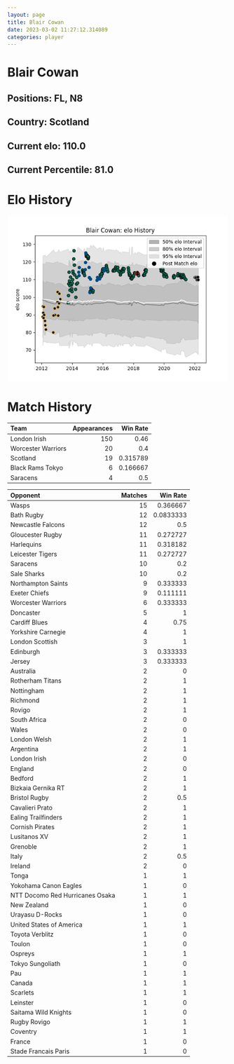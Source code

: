 ```yaml
---  
layout: page  
title: Blair Cowan  
date: 2023-03-02 11:27:12.314089  
categories: player  
---
```

# Blair Cowan

## Positions: FL, N8

## Country: Scotland

## Current elo: 110.0

## Current Percentile: 81.0

# Elo History


![elo history](history_BlairCowan.png)
# Match History


| Team               |   Appearances |   Win Rate |
|:-------------------|--------------:|-----------:|
| London Irish       |           150 |   0.46     |
| Worcester Warriors |            20 |   0.4      |
| Scotland           |            19 |   0.315789 |
| Black Rams Tokyo   |             6 |   0.166667 |
| Saracens           |             4 |   0.5      |

| Opponent                        |   Matches |   Win Rate |
|:--------------------------------|----------:|-----------:|
| Wasps                           |        15 |  0.366667  |
| Bath Rugby                      |        12 |  0.0833333 |
| Newcastle Falcons               |        12 |  0.5       |
| Gloucester Rugby                |        11 |  0.272727  |
| Harlequins                      |        11 |  0.318182  |
| Leicester Tigers                |        11 |  0.272727  |
| Saracens                        |        10 |  0.2       |
| Sale Sharks                     |        10 |  0.2       |
| Northampton Saints              |         9 |  0.333333  |
| Exeter Chiefs                   |         9 |  0.111111  |
| Worcester Warriors              |         6 |  0.333333  |
| Doncaster                       |         5 |  1         |
| Cardiff Blues                   |         4 |  0.75      |
| Yorkshire Carnegie              |         4 |  1         |
| London Scottish                 |         3 |  1         |
| Edinburgh                       |         3 |  0.333333  |
| Jersey                          |         3 |  0.333333  |
| Australia                       |         2 |  0         |
| Rotherham Titans                |         2 |  1         |
| Nottingham                      |         2 |  1         |
| Richmond                        |         2 |  1         |
| Rovigo                          |         2 |  1         |
| South Africa                    |         2 |  0         |
| Wales                           |         2 |  0         |
| London Welsh                    |         2 |  1         |
| Argentina                       |         2 |  1         |
| London Irish                    |         2 |  0         |
| England                         |         2 |  0         |
| Bedford                         |         2 |  1         |
| Bizkaia Gernika RT              |         2 |  1         |
| Bristol Rugby                   |         2 |  0.5       |
| Cavalieri Prato                 |         2 |  1         |
| Ealing Trailfinders             |         2 |  1         |
| Cornish Pirates                 |         2 |  1         |
| Lusitanos XV                    |         2 |  1         |
| Grenoble                        |         2 |  1         |
| Italy                           |         2 |  0.5       |
| Ireland                         |         2 |  0         |
| Tonga                           |         1 |  1         |
| Yokohama Canon Eagles           |         1 |  0         |
| NTT Docomo Red Hurricanes Osaka |         1 |  1         |
| New Zealand                     |         1 |  0         |
| Urayasu D-Rocks                 |         1 |  0         |
| United States of America        |         1 |  1         |
| Toyota Verblitz                 |         1 |  0         |
| Toulon                          |         1 |  0         |
| Ospreys                         |         1 |  1         |
| Tokyo Sungoliath                |         1 |  0         |
| Pau                             |         1 |  1         |
| Canada                          |         1 |  1         |
| Scarlets                        |         1 |  1         |
| Leinster                        |         1 |  0         |
| Saitama Wild Knights            |         1 |  0         |
| Rugby Rovigo                    |         1 |  1         |
| Coventry                        |         1 |  1         |
| France                          |         1 |  0         |
| Stade Francais Paris            |         1 |  0         |